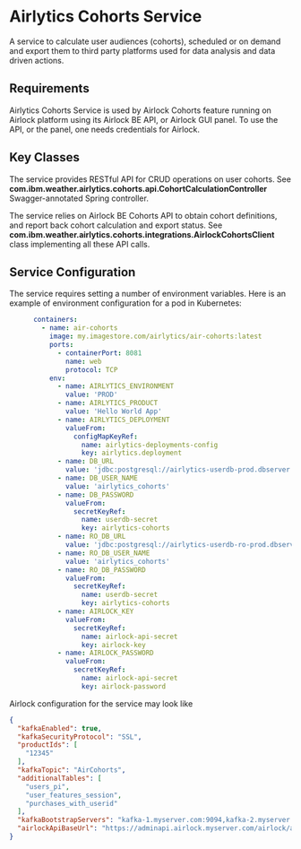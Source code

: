 # Airlytics Cohorts Service

A service to calculate user audiences (cohorts), scheduled or on demand and export them to third party platforms 
used for data analysis and data driven actions.

## Requirements

Airlytics Cohorts Service is used by Airlock Cohorts feature running on Airlock platform using its Airlock BE API,
or Airlock GUI panel. To use the API, or the panel, one needs credentials for Airlock.

## Key Classes

The service provides RESTful API for CRUD operations on user cohorts. See
**com.ibm.weather.airlytics.cohorts.api.CohortCalculationController** Swagger-annotated Spring controller.

The service relies on Airlock BE Cohorts API to obtain cohort definitions, and report back cohort calculation and export 
status. See **com.ibm.weather.airlytics.cohorts.integrations.AirlockCohortsClient** class implementing all these API calls.

## Service Configuration

The service requires setting a number of environment variables. Here is an example of environment configuration for a pod in Kubernetes:
```yaml
      containers:
        - name: air-cohorts
          image: my.imagestore.com/airlytics/air-cohorts:latest
          ports:
            - containerPort: 8081
              name: web
              protocol: TCP
          env:
            - name: AIRLYTICS_ENVIRONMENT
              value: 'PROD'
            - name: AIRLYTICS_PRODUCT
              value: 'Hello World App'
            - name: AIRLYTICS_DEPLOYMENT
              valueFrom:
                configMapKeyRef:
                  name: airlytics-deployments-config
                  key: airlytics.deployment
            - name: DB_URL
              value: 'jdbc:postgresql://airlytics-userdb-prod.dbserver.com:5432/users?currentSchema=hello_world'
            - name: DB_USER_NAME
              value: 'airlytics_cohorts'
            - name: DB_PASSWORD
              valueFrom:
                secretKeyRef:
                  name: userdb-secret
                  key: airlytics-cohorts
            - name: RO_DB_URL
              value: 'jdbc:postgresql://airlytics-userdb-ro-prod.dbserver.com:5432/users?currentSchema=hello_world'
            - name: RO_DB_USER_NAME
              value: 'airlytics_cohorts'
            - name: RO_DB_PASSWORD
              valueFrom:
                secretKeyRef:
                  name: userdb-secret
                  key: airlytics-cohorts
            - name: AIRLOCK_KEY
              valueFrom:
                secretKeyRef:
                  name: airlock-api-secret
                  key: airlock-key
            - name: AIRLOCK_PASSWORD
              valueFrom:
                secretKeyRef:
                  name: airlock-api-secret
                  key: airlock-password
```

Airlock configuration for the service may look like
```json
{
  "kafkaEnabled": true,
  "kafkaSecurityProtocol": "SSL",
  "productIds": [
    "12345"
  ],
  "kafkaTopic": "AirCohorts",
  "additionalTables": [
    "users_pi",
    "user_features_session",
    "purchases_with_userid"
  ],
  "kafkaBootstrapServers": "kafka-1.myserver.com:9094,kafka-2.myserver.com:9094",
  "airlockApiBaseUrl": "https://adminapi.airlock.myserver.com/airlock/api"
}
```